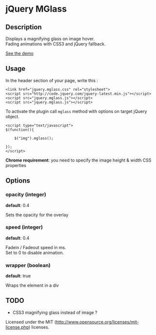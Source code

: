 jQuery MGlass
===============

## Description

Displays a magnifying glass on image hover.  
Fading animations with CSS3 and jQuery fallback. 

[See the demo](http://younes.info/demos/mglass/example.html)

## Usage

In the header section of your page, write this :

	<link href="jquery.mglass.css" rel="stylesheet">
	<script src="http://code.jquery.com/jquery-latest.min.js"></script>	<script src="jquery.mglass.js"></script>
	<script src="jquery.mglass.js"></script>


To activate the plugin call `mglass` method with options on target jQuery object. 

    <script type="text/javascript">
    $(function(){

    	$("img").mglass();

    });
    </script>
  
**Chrome requirement**: you need to specify the image height & width CSS properties 

## Options

### opacity (integer)

**default**: 0.4

Sets the opacity for the overlay

### speed (integer)

**default**: 0.4

Fadein / Fadeout speed in ms.  
Set to 0 to disable animation.

### wrapper (boolean)

**default**: true

Wraps the element in a div 


## TODO

- CSS3 magnifying glass instead of image ?


Licensed under the MIT (http://www.opensource.org/licenses/mit-license.php) licenses.

